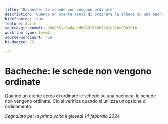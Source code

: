 ```yaml
---
title: "Bacheche: le schede non vengono ordinate"
description: "Quando un utente tenta di ordinare le schede su una bacheca, le schede non vengono ordinate. Ciò si verifica quando si utilizza qualsiasi opzione di ordinamento."
hidefromtoc: true
feature: Agile
source-git-commit: d089651c04d4cedb069276d677b2a978c03038fb
workflow-type: tm+mt
source-wordcount: '56'
ht-degree: 7%

---
```



# Bacheche: le schede non vengono ordinate

Quando un utente cerca di ordinare le schede su una bacheca, le schede non vengono ordinate. Ciò si verifica quando si utilizza un’opzione di ordinamento.

_Segnalato per la prima volta il giovedì 14 febbraio 2024._
